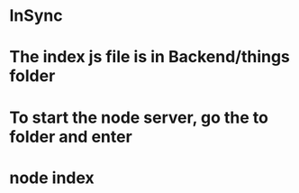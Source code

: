 # InSync
# The index js file is in Backend/things folder
# To start the node server, go the to folder and enter
# node index 

